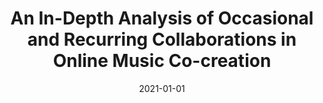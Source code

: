 ---
title: "An In-Depth Analysis of Occasional and Recurring Collaborations in Online Music Co-creation"
collection: publications
category: manuscripts
permalink: /publication/2021-01-01-An-In-Depth-Analysis-of-Occasional-and-Recurring-Collaborations-in-Online-Music-Co-creation
date: 2021-01-01
venue: 'ACM Trans. Soc. Comput.'
paperurl: 'https://doi.org/10.1145/3493800'
citation: ' Fabio Calefato,  Giuseppe Iaffaldano,  Leonardo Trisolini,  Filippo Lanubile, &quot;An In-Depth Analysis of Occasional and Recurring Collaborations in Online Music Co-creation.&quot; <i>ACM Trans. Soc. Comput.</i>, 2021.'
doi: https://doi.org/10.1145/3493800
---